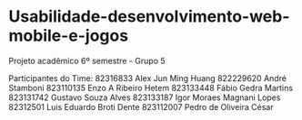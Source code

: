 # Usabilidade-desenvolvimento-web-mobile-e-jogos
Projeto acadêmico 6º semestre - Grupo 5

Participantes do Time:
82316833	Alex Jun Ming Huang
822229620	André Stamboni
823110135	Enzo A Ribeiro Hetem
823133448	Fábio Gedra Martins
823131742	Gustavo Souza Alves
823133187	Igor Moraes Magnani Lopes
82312501	Luis Eduardo Broti Dente
823112007	Pedro de Oliveira César
